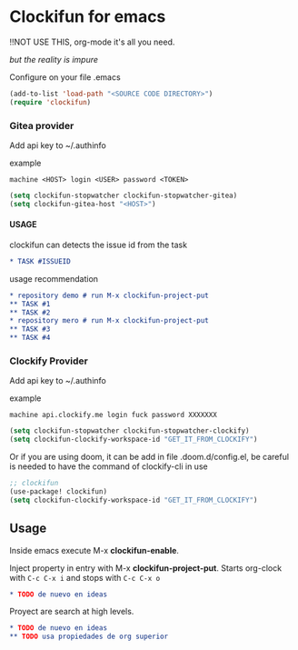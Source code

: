# Clockifun for emacs

!!NOT USE THIS, org-mode it's all you need.

*but the reality is impure*


Configure on your file .emacs
``` lisp
(add-to-list 'load-path "<SOURCE CODE DIRECTORY>")
(require 'clockifun)
```

### Gitea provider

Add api key to ~/.authinfo

example
~~~
machine <HOST> login <USER> password <TOKEN>
~~~

```lisp
(setq clockifun-stopwatcher clockifun-stopwatcher-gitea)
(setq clockifun-gitea-host "<HOST>")
```

#### USAGE 

clockifun can detects the issue id from the task

```org
* TASK #ISSUEID
```

usage recommendation

```org
* repository demo # run M-x clockifun-project-put
** TASK #1
** TASK #2
* repository mero # run M-x clockifun-project-put
** TASK #3
** TASK #4
```

### Clockify Provider

Add api key to ~/.authinfo

example
~~~
machine api.clockify.me login fuck password XXXXXXX
~~~


``` lisp
(setq clockifun-stopwatcher clockifun-stopwatcher-clockify)
(setq clockifun-clockify-workspace-id "GET_IT_FROM_CLOCKIFY")
```

Or if you are using doom, it can be add in file .doom.d/config.el, be careful is needed to have the command of clockify-cli in use
``` lisp
;; clockifun
(use-package! clockifun)
(setq clockifun-clockify-workspace-id "GET_IT_FROM_CLOCKIFY")
```

## Usage
Inside emacs execute M-x **clockifun-enable**.

Inject property in entry with M-x **clockifun-project-put**.
Starts org-clock with `C-c C-x i` and stops with `C-c C-x o`

```org
* TODO de nuevo en ideas
```

Proyect are search at high levels.

```org
* TODO de nuevo en ideas
** TODO usa propiedades de org superior
```
